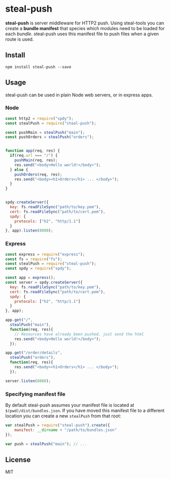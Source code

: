 # steal-push

**steal-push** is server middleware for HTTP2 push. Using steal-tools you can create a **bundle manifest** that species which modules need to be loaded for each *bundle*. steal-push uses this manifest file to push files when a given route is used.

## Install

```
npm install steal-push --save
```

## Usage

steal-push can be used in plain Node web servers, or in express apps.

### Node

```js
const http2 = require("spdy");
const stealPush = require("steal-push");

const pushMain = stealPush("main");
const pushOrders = stealPush("orders");


function app(req, res) {
  if(req.url === "/") {
    pushMain(req, res);
    res.send("<body>Hello world!</body>");
  } else {
    pushOrders(req, res);
    res.send("<body><h1>Orders</h1> ... </body>");
  }
}


spdy.createServer({
  key: fs.readFileSync("path/to/key.pem"),
  cert: fs.readFileSync("path/to/cert.pem"),
  spdy: {
    protocols: ["h2", "http/1.1"]
  }
}, app).listen(8080);

```

### Express

```js
const express = require("express");
const fs = require("fs");
const stealPush = require("steal-push");
const spdy = require("spdy");

const app = express();
const server = spdy.createServer({
  key: fs.readFileSync("path/to/key.pem"),
  cert: fs.readFileSync("path/to/cert.pem"),
  spdy: {
    protocols: ["h2", "http/1.1"]
  }
}, app);

app.get("/",
  stealPush("main"),
  function(req, res){
    // Resources have already been pushed, just send the html
    res.send("<body>Hello world!</body>");
  });

app.get("/order/details",
  stealPush("orders"),
  function(req, res){
    res.send("<body><h1>Orders</h1> ... </body>");
  });

server.listen(8080);
```

### Specifying manifest file

By default steal-push assumes your manifest file is located at `$(pwd)/dist/bundles.json`. If you have moved this manifest file to a different location you can create a new `stealPush` from that root:

```js
var stealPush = require("steal-push").create({
	manifest: __dirname + "/path/to/bundles.json"
});

var push = stealPush("main"); // ...
```

## License

MIT
